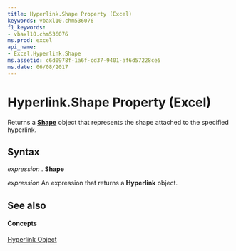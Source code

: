 ```yaml
---
title: Hyperlink.Shape Property (Excel)
keywords: vbaxl10.chm536076
f1_keywords:
- vbaxl10.chm536076
ms.prod: excel
api_name:
- Excel.Hyperlink.Shape
ms.assetid: c6d0978f-1a6f-cd37-9401-af6d57228ce5
ms.date: 06/08/2017
---
```



# Hyperlink.Shape Property (Excel)

Returns a  **[Shape](shape-object-excel.md)** object that represents the shape attached to the specified hyperlink.


## Syntax

 _expression_ . **Shape**

 _expression_ An expression that returns a **Hyperlink** object.


## See also


#### Concepts


[Hyperlink Object](hyperlink-object-excel.md)

